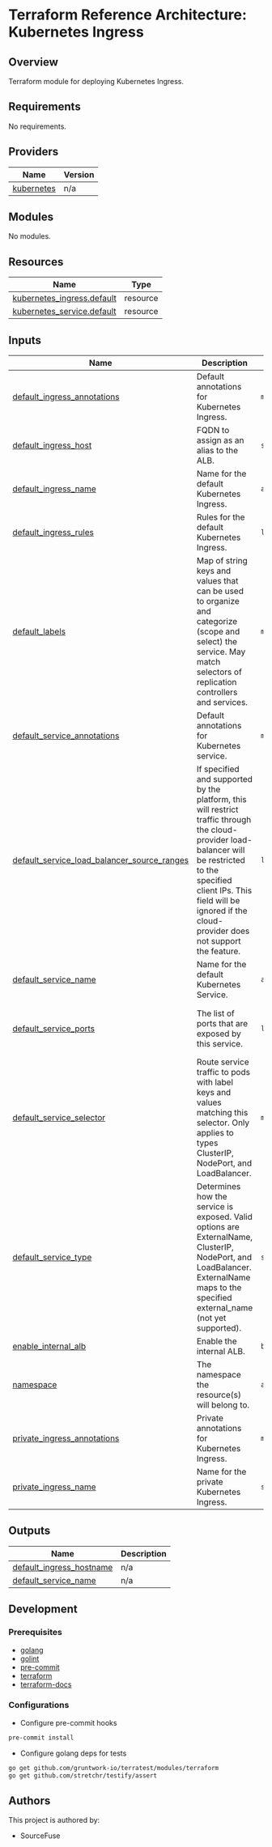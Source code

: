 # Terraform Reference Architecture: Kubernetes Ingress

## Overview

Terraform module for deploying Kubernetes Ingress.  

<!-- BEGINNING OF PRE-COMMIT-TERRAFORM DOCS HOOK -->
## Requirements

No requirements.

## Providers

| Name | Version |
|------|---------|
| <a name="provider_kubernetes"></a> [kubernetes](#provider\_kubernetes) | n/a |

## Modules

No modules.

## Resources

| Name | Type |
|------|------|
| [kubernetes_ingress.default](https://registry.terraform.io/providers/hashicorp/kubernetes/latest/docs/resources/ingress) | resource |
| [kubernetes_service.default](https://registry.terraform.io/providers/hashicorp/kubernetes/latest/docs/resources/service) | resource |

## Inputs

| Name | Description | Type | Default | Required |
|------|-------------|------|---------|:--------:|
| <a name="input_default_ingress_annotations"></a> [default\_ingress\_annotations](#input\_default\_ingress\_annotations) | Default annotations for Kubernetes Ingress. | `map(any)` | `{}` | no |
| <a name="input_default_ingress_host"></a> [default\_ingress\_host](#input\_default\_ingress\_host) | FQDN to assign as an alias to the ALB. | `string` | `""` | no |
| <a name="input_default_ingress_name"></a> [default\_ingress\_name](#input\_default\_ingress\_name) | Name for the default Kubernetes Ingress. | `any` | `null` | no |
| <a name="input_default_ingress_rules"></a> [default\_ingress\_rules](#input\_default\_ingress\_rules) | Rules for the default Kubernetes Ingress. | `list(map(any))` | `[]` | no |
| <a name="input_default_labels"></a> [default\_labels](#input\_default\_labels) | Map of string keys and values that can be used to organize and categorize (scope and select) the service. May match selectors of replication controllers and services. | `map(string)` | `{}` | no |
| <a name="input_default_service_annotations"></a> [default\_service\_annotations](#input\_default\_service\_annotations) | Default annotations for Kubernetes service. | `map(any)` | `{}` | no |
| <a name="input_default_service_load_balancer_source_ranges"></a> [default\_service\_load\_balancer\_source\_ranges](#input\_default\_service\_load\_balancer\_source\_ranges) | If specified and supported by the platform, this will restrict traffic through the cloud-provider load-balancer will be restricted to the specified client IPs. This field will be ignored if the cloud-provider does not support the feature. | `list(string)` | `[]` | no |
| <a name="input_default_service_name"></a> [default\_service\_name](#input\_default\_service\_name) | Name for the default Kubernetes Service. | `any` | `null` | no |
| <a name="input_default_service_ports"></a> [default\_service\_ports](#input\_default\_service\_ports) | The list of ports that are exposed by this service. | `list(map(any))` | <pre>[<br>  {<br>    "port": 80<br>  }<br>]</pre> | no |
| <a name="input_default_service_selector"></a> [default\_service\_selector](#input\_default\_service\_selector) | Route service traffic to pods with label keys and values matching this selector. Only applies to types ClusterIP, NodePort, and LoadBalancer. | `map(any)` | `{}` | no |
| <a name="input_default_service_type"></a> [default\_service\_type](#input\_default\_service\_type) | Determines how the service is exposed. Valid options are ExternalName, ClusterIP, NodePort, and LoadBalancer. ExternalName maps to the specified external\_name (not yet supported). | `string` | `"ClusterIP"` | no |
| <a name="input_enable_internal_alb"></a> [enable\_internal\_alb](#input\_enable\_internal\_alb) | Enable the internal ALB. | `bool` | `true` | no |
| <a name="input_namespace"></a> [namespace](#input\_namespace) | The namespace the resource(s) will belong to. | `any` | n/a | yes |
| <a name="input_private_ingress_annotations"></a> [private\_ingress\_annotations](#input\_private\_ingress\_annotations) | Private annotations for Kubernetes Ingress. | `map(any)` | `{}` | no |
| <a name="input_private_ingress_name"></a> [private\_ingress\_name](#input\_private\_ingress\_name) | Name for the private Kubernetes Ingress. | `string` | `"private-ingress"` | no |

## Outputs

| Name | Description |
|------|-------------|
| <a name="output_default_ingress_hostname"></a> [default\_ingress\_hostname](#output\_default\_ingress\_hostname) | n/a |
| <a name="output_default_service_name"></a> [default\_service\_name](#output\_default\_service\_name) | n/a |
<!-- END OF PRE-COMMIT-TERRAFORM DOCS HOOK -->

## Development

### Prerequisites

* [golang](https://golang.org/doc/install#install)
* [golint](https://github.com/golang/lint#installation)
* [pre-commit](https://pre-commit.com/#install)
* [terraform](https://learn.hashicorp.com/terraform/getting-started/install#installing-terraform)
* [terraform-docs](https://github.com/segmentio/terraform-docs)

### Configurations
* Configure pre-commit hooks  
```sh
pre-commit install
```

* Configure golang deps for tests
```sh
go get github.com/gruntwork-io/terratest/modules/terraform
go get github.com/stretchr/testify/assert
```

## Authors

This project is authored by:  
* SourceFuse  
